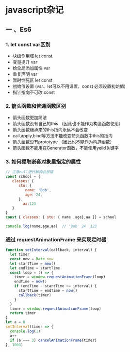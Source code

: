 # javascript杂记

## 一 、Es6

### 1. let const var区别

+ 块级作用域 let const
+ 变量提升 var 
+ 给全局添加属性 var
+ 重复声明 var
+ 暂时性死区 let const
+ 初始值设置 (var、let可以不用设置，const 必须设置初始值)
+ 指针指向不可改 const


### 2. 箭头函数和普通函数区别

+ 箭头函数更加简洁
+ 箭头函数没有自己的this （因此也不能作为构造函数使用）
+ 箭头函数继承来的this指向永远不会改变
+ call,apply,bind等方法不能改变箭头函数中this的指向
+ 箭头函数没有prototype （因此也不能作为构造函数）
+ 箭头函数不能用在Generator函数，不能使用yeild关键字

### 3. 如何提取嵌套对象里指定的属性

```javascript
// 注意null进行解构会报错
const school = {
   classes: {
      stu: {
         name: 'Bob',
         age: 24,
      },
        aa:123
   }
}
const { classes: { stu: { name ,age},aa }} = school
       
console.log(name,age,aa)  // 'Bob' 24  123

```


### 通过 requestAnimationFrame 来实现定时器

```javascript
function setInterval(callback, interval) {
  let timer
  const now = Date.now
  let startTime = now()
  let endTime = startTime
  const loop = () => {
    timer = window.requestAnimationFrame(loop)
    endTime = now()
    if (endTime - startTime >= interval) {
      startTime = endTime = now()
      callback(timer)
    }
  }
  timer = window.requestAnimationFrame(loop)
  return timer
}
let a = 0
setInterval(timer => {
  console.log(1)
  a++
  if (a === 3) cancelAnimationFrame(timer)
}, 1000)

```
